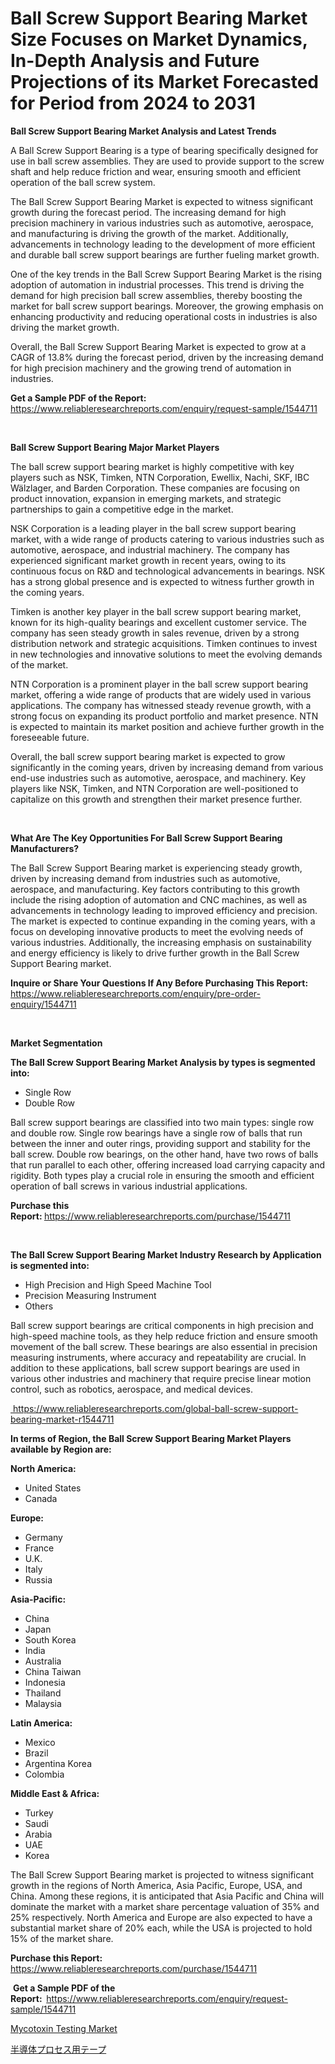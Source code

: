 <p><h1>Ball Screw Support Bearing Market Size Focuses on Market Dynamics, In-Depth Analysis and Future Projections of its Market Forecasted for Period from 2024 to 2031</h1></p><p><strong>Ball Screw Support Bearing Market Analysis and Latest Trends</strong></p>
<p><p>A Ball Screw Support Bearing is a type of bearing specifically designed for use in ball screw assemblies. They are used to provide support to the screw shaft and help reduce friction and wear, ensuring smooth and efficient operation of the ball screw system.</p><p>The Ball Screw Support Bearing Market is expected to witness significant growth during the forecast period. The increasing demand for high precision machinery in various industries such as automotive, aerospace, and manufacturing is driving the growth of the market. Additionally, advancements in technology leading to the development of more efficient and durable ball screw support bearings are further fueling market growth.</p><p>One of the key trends in the Ball Screw Support Bearing Market is the rising adoption of automation in industrial processes. This trend is driving the demand for high precision ball screw assemblies, thereby boosting the market for ball screw support bearings. Moreover, the growing emphasis on enhancing productivity and reducing operational costs in industries is also driving the market growth.</p><p>Overall, the Ball Screw Support Bearing Market is expected to grow at a CAGR of 13.8% during the forecast period, driven by the increasing demand for high precision machinery and the growing trend of automation in industries.</p></p>
<p><strong>Get a Sample PDF of the Report:&nbsp;</strong> <a href="https://www.reliableresearchreports.com/enquiry/request-sample/1544711">https://www.reliableresearchreports.com/enquiry/request-sample/1544711</a></p>
<p>&nbsp;</p>
<p><strong>Ball Screw Support Bearing Major Market Players</strong></p>
<p><p>The ball screw support bearing market is highly competitive with key players such as NSK, Timken, NTN Corporation, Ewellix, Nachi, SKF, IBC Wälzlager, and Barden Corporation. These companies are focusing on product innovation, expansion in emerging markets, and strategic partnerships to gain a competitive edge in the market.</p><p>NSK Corporation is a leading player in the ball screw support bearing market, with a wide range of products catering to various industries such as automotive, aerospace, and industrial machinery. The company has experienced significant market growth in recent years, owing to its continuous focus on R&D and technological advancements in bearings. NSK has a strong global presence and is expected to witness further growth in the coming years.</p><p>Timken is another key player in the ball screw support bearing market, known for its high-quality bearings and excellent customer service. The company has seen steady growth in sales revenue, driven by a strong distribution network and strategic acquisitions. Timken continues to invest in new technologies and innovative solutions to meet the evolving demands of the market.</p><p>NTN Corporation is a prominent player in the ball screw support bearing market, offering a wide range of products that are widely used in various applications. The company has witnessed steady revenue growth, with a strong focus on expanding its product portfolio and market presence. NTN is expected to maintain its market position and achieve further growth in the foreseeable future.</p><p>Overall, the ball screw support bearing market is expected to grow significantly in the coming years, driven by increasing demand from various end-use industries such as automotive, aerospace, and machinery. Key players like NSK, Timken, and NTN Corporation are well-positioned to capitalize on this growth and strengthen their market presence further.</p></p>
<p>&nbsp;</p>
<p><strong>What Are The Key Opportunities For Ball Screw Support Bearing Manufacturers?</strong></p>
<p><p>The Ball Screw Support Bearing market is experiencing steady growth, driven by increasing demand from industries such as automotive, aerospace, and manufacturing. Key factors contributing to this growth include the rising adoption of automation and CNC machines, as well as advancements in technology leading to improved efficiency and precision. The market is expected to continue expanding in the coming years, with a focus on developing innovative products to meet the evolving needs of various industries. Additionally, the increasing emphasis on sustainability and energy efficiency is likely to drive further growth in the Ball Screw Support Bearing market.</p></p>
<p><strong>Inquire or Share Your Questions If Any Before Purchasing This Report:</strong> <a href="https://www.reliableresearchreports.com/enquiry/pre-order-enquiry/1544711">https://www.reliableresearchreports.com/enquiry/pre-order-enquiry/1544711</a></p>
<p>&nbsp;</p>
<p><strong>Market Segmentation</strong></p>
<p><strong>The Ball Screw Support Bearing Market Analysis by types is segmented into:</strong></p>
<p><ul><li>Single Row</li><li>Double Row</li></ul></p>
<p><p>Ball screw support bearings are classified into two main types: single row and double row. Single row bearings have a single row of balls that run between the inner and outer rings, providing support and stability for the ball screw. Double row bearings, on the other hand, have two rows of balls that run parallel to each other, offering increased load carrying capacity and rigidity. Both types play a crucial role in ensuring the smooth and efficient operation of ball screws in various industrial applications.</p></p>
<p><strong>Purchase this Report:&nbsp;</strong><a href="https://www.reliableresearchreports.com/purchase/1544711">https://www.reliableresearchreports.com/purchase/1544711</a></p>
<p>&nbsp;</p>
<p><strong>The Ball Screw Support Bearing Market Industry Research by Application is segmented into:</strong></p>
<p><ul><li>High Precision and High Speed Machine Tool</li><li>Precision Measuring Instrument</li><li>Others</li></ul></p>
<p><p>Ball screw support bearings are critical components in high precision and high-speed machine tools, as they help reduce friction and ensure smooth movement of the ball screw. These bearings are also essential in precision measuring instruments, where accuracy and repeatability are crucial. In addition to these applications, ball screw support bearings are used in various other industries and machinery that require precise linear motion control, such as robotics, aerospace, and medical devices.</p></p>
<p><a href="https://www.reliableresearchreports.com/global-ball-screw-support-bearing-market-r1544711">&nbsp;https://www.reliableresearchreports.com/global-ball-screw-support-bearing-market-r1544711</a></p>
<p><strong>In terms of Region, the Ball Screw Support Bearing Market Players available by Region are:</strong></p>
<p>
    <p> <strong> North America: </strong>
        <ul>
            <li>United States</li>
            <li>Canada</li>
        </ul>
        </p> 
    <p> <strong> Europe: </strong>
        <ul>
            <li>Germany</li>
            <li>France</li>
            <li>U.K.</li>
            <li>Italy</li>
            <li>Russia</li>
        </ul>
        </p> 
    <p> <strong> Asia-Pacific: </strong>
        <ul>
            <li>China</li>
            <li>Japan</li>
            <li>South Korea</li>
            <li>India</li>
            <li>Australia</li>
            <li>China Taiwan</li>
            <li>Indonesia</li>
            <li>Thailand</li>
            <li>Malaysia</li>
        </ul>
        </p> 
    <p> <strong> Latin America: </strong>
        <ul>
            <li>Mexico</li>
            <li>Brazil</li>
            <li>Argentina Korea</li>
            <li>Colombia</li>
        </ul>
        </p> 
    <p> <strong> Middle East & Africa: </strong>
        <ul>
            <li>Turkey</li>
            <li>Saudi</li>
            <li>Arabia</li>
            <li>UAE</li>
            <li>Korea</li>
        </ul>
    </p>
    </p>
<p><p>The Ball Screw Support Bearing market is projected to witness significant growth in the regions of North America, Asia Pacific, Europe, USA, and China. Among these regions, it is anticipated that Asia Pacific and China will dominate the market with a market share percentage valuation of 35% and 25% respectively. North America and Europe are also expected to have a substantial market share of 20% each, while the USA is projected to hold 15% of the market share.</p></p>
<p><strong>Purchase this Report: </strong><a href="https://www.reliableresearchreports.com/purchase/1544711">https://www.reliableresearchreports.com/purchase/1544711</a></p>
<p>&nbsp;<strong>Get a Sample PDF of the Report:&nbsp;&nbsp;</strong><a href="https://www.reliableresearchreports.com/enquiry/request-sample/1544711">https://www.reliableresearchreports.com/enquiry/request-sample/1544711</a></p>
<p><strong></strong></p>
<p><p><a href="https://github.com/ernidarwin455/Market-Research-Report-List-1/blob/main/mycotoxin-testing-market.md">Mycotoxin Testing Market</a></p><p><a href="https://github.com/RaeJenkins1952/Market-Research-Report-List-1/blob/main/4630319154048.md">半導体プロセス用テープ</a></p></p>